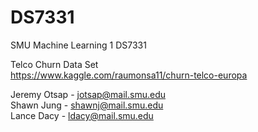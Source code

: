 # DS7331
SMU Machine Learning 1 DS7331
  
Telco Churn Data Set  
https://www.kaggle.com/raumonsa11/churn-telco-europa  
  
Jeremy Otsap - jotsap@mail.smu.edu  
Shawn Jung - shawnj@mail.smu.edu  
Lance Dacy - ldacy@mail.smu.edu  


